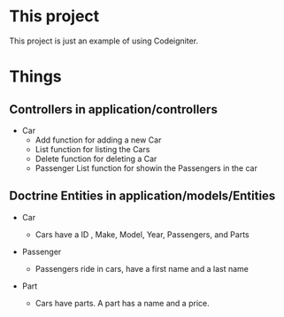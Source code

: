 # This project
This project is just an example of using Codeigniter. 

# Things
## Controllers in application/controllers

* Car
    * Add function for adding a new Car
    * List function for listing the Cars
    * Delete function for deleting a Car
    * Passenger List function for showin the Passengers in the car
    
## Doctrine Entities in application/models/Entities
* Car
    * Cars have a ID , Make, Model, Year, Passengers, and Parts
* Passenger
    * Passengers ride in cars, have a first name and a last name
    
* Part
    * Cars have parts. A part has a name and a price.